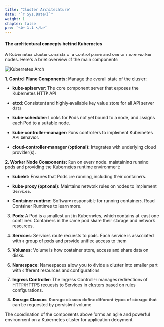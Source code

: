 ```yaml
---
title: "Cluster Architechture"
date: "`r Sys.Date()`"
weight: 1
chapter: false
pre: "<b> 1.1 </b>"
---
```


#### **The architectural concepts behind Kubernetes**
A Kubernetes cluster consists of a control plane and one or more worker nodes. Here's a brief overview of the main components:

![Kubernetes Arch](/EKS-Workshop-1/images/part1/1/0002.png?featherlight=false&width=60pc)

**1. Control Plane Components:** Manage the overall state of the cluster:

- **kube-apiserver:** The core component server that exposes the Kubernetes HTTP API

- **etcd:** Consistent and highly-available key value store for all API server data

- **kube-scheduler:** Looks for Pods not yet bound to a node, and assigns each Pod to a suitable node.

- **kube-controller-manager:** Runs controllers to implement Kubernetes API behavior.

- **cloud-controller-manager (optional):** Integrates with underlying cloud provider(s).

**2. Worker Node Components:** Run on every node, maintaining running pods and providing the Kubernetes runtime environment:

- **kubelet:** Ensures that Pods are running, including their containers.

- **kube-proxy (optional):** Maintains network rules on nodes to implement Services.

- **Container runtime:** Software responsible for running containers. Read Container Runtimes to learn more.

3. **Pods**: A Pod is a smallest unit in Kubernetes, which contains at least one container. Containers in the same pod share their storage and network resources.

4. **Services**: Services route requests to pods. Each service is associated with a group of pods and provide unified access to them

5. **Volumes**: Volume is how container store, access and share data on disks.

6. **Namespace**: Namespaces allow you to divide a cluster into smaller part with different resources and configurations

7. **Ingress Controller**: The Ingress Controller manages redirections of HTTP/HTTPS requests to Services in clusters based on rules configurations.

8. **Storage Classes**: Storage classes define different types of storage that can be requested by persistent volume

The coordination of the components above forms an agile and powerful environment on a Kubernetes cluster for application deloyment.

